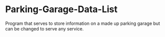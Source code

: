 # Parking-Garage-Data-List
Program that serves to store information on a made up parking garage but can be changed to serve any service.
